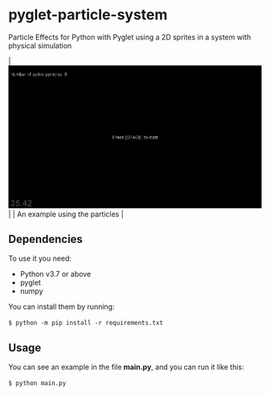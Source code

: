 # pyglet-particle-system

Particle Effects for Python with Pyglet using a 2D sprites in a system with physical simulation

|![preview](pyglet-particles.gif)|
| An example using the particles |

## Dependencies

To use it you need:

- Python v3.7 or above
- pyglet
- numpy

You can install them by running:

`$ python -m pip install -r requirements.txt`


## Usage

You can see an example in the file **main.py**, and you can run it like this:

`$ python main.py`

